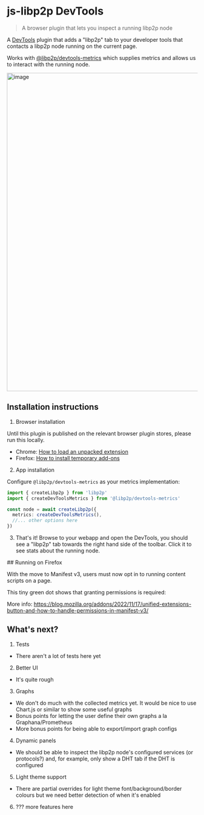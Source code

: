 # js-libp2p DevTools

> A browser plugin that lets you inspect a running libp2p node

A [DevTools](https://developer.chrome.com/docs/devtools) plugin that adds a "libp2p" tab to your developer tools that contacts a libp2p node running on the current page.

Works with [@libp2p/devtools-metrics](https://www.npmjs.com/package/@libp2p/devtools-metrics) which supplies metrics and allows us to interact with the running node.

<img width="840" alt="image" src="https://github.com/ipfs-shipyard/js-libp2p-devtools/assets/665810/f8f6a7c8-377f-41d6-948f-95d8469f58b8">

## Installation instructions

1. Browser installation

Until this plugin is published on the relevant browser plugin stores, please run this locally.

- Chrome: [How to load an unpacked extension](https://knowledge.workspace.google.com/kb/load-unpacked-extensions-000005962)
- Firefox: [How to install temporary add-ons](https://developer.mozilla.org/en-US/docs/Mozilla/Add-ons/WebExtensions/Your_first_WebExtension#installing)

2. App installation

Configure `@libp2p/devtools-metrics` as your metrics implementation:

```ts
import { createLibp2p } from 'libp2p'
import { createDevToolsMetrics } from '@libp2p/devtools-metrics'

const node = await createLibp2p({
  metrics: createDevToolsMetrics(),
  //... other options here
})
```

3. That's it! Browse to your webapp and open the DevTools, you should see a "libp2p" tab towards the right hand side of the toolbar. Click it to see stats about the running node.

## Running on Firefox

With the move to Manifest v3, users must now opt in to running content scripts on a page.

This tiny green dot shows that granting permissions is required:

More info: https://blog.mozilla.org/addons/2022/11/17/unified-extensions-button-and-how-to-handle-permissions-in-manifest-v3/

## What's next?

1. Tests
  - There aren't a lot of tests here yet
2. Better UI
  - It's quite rough
3. Graphs
  - We don't do much with the collected metrics yet. It would be nice to use Chart.js or similar to show some useful graphs
  - Bonus points for letting the user define their own graphs a la Graphana/Prometheus
  - More bonus points for being able to export/import graph configs
4. Dynamic panels
  - We should be able to inspect the libp2p node's configured services (or protocols?) and, for example, only show a DHT tab if the DHT is configured
5. Light theme support
  - There are partial overrides for light theme font/background/border colours but we need better detection of when it's enabled
6. ??? more features here
